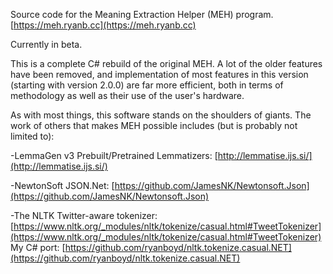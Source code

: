 Source code for the Meaning Extraction Helper (MEH) program.
[https://meh.ryanb.cc](https://meh.ryanb.cc)

Currently in beta.

This is a complete C# rebuild of the original MEH. A lot of the older features have been removed, and implementation of most features in this version (starting with version 2.0.0) are far more efficient, both in terms of methodology as well as their use of the user's hardware.

As with most things, this software stands on the shoulders of giants. The work of others that makes MEH possible includes (but is probably not limited to):

-LemmaGen v3 Prebuilt/Pretrained Lemmatizers: 
[http://lemmatise.ijs.si/](http://lemmatise.ijs.si/)

-NewtonSoft JSON.Net: 
[https://github.com/JamesNK/Newtonsoft.Json](https://github.com/JamesNK/Newtonsoft.Json)

-The NLTK Twitter-aware tokenizer: [https://www.nltk.org/_modules/nltk/tokenize/casual.html#TweetTokenizer](https://www.nltk.org/_modules/nltk/tokenize/casual.html#TweetTokenizer)
My C# port: [https://github.com/ryanboyd/nltk.tokenize.casual.NET](https://github.com/ryanboyd/nltk.tokenize.casual.NET)